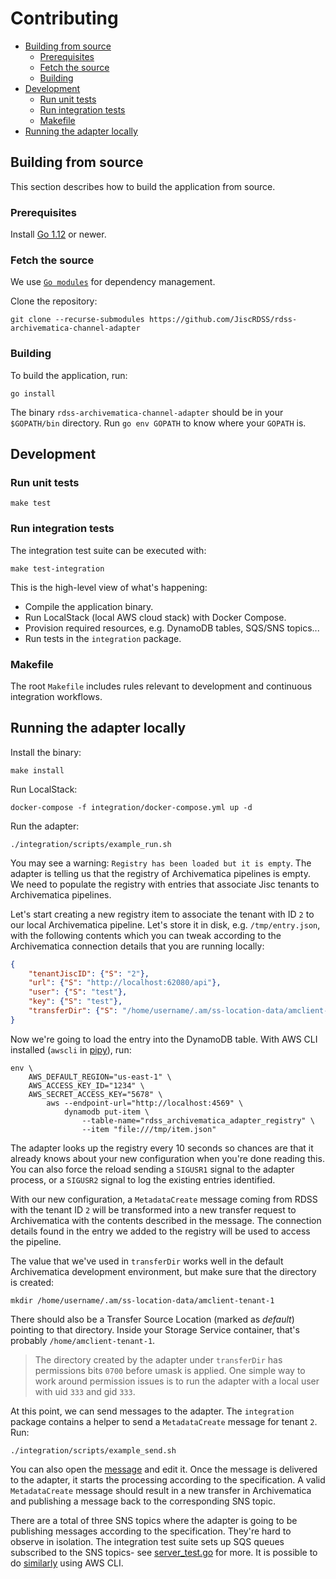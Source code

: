 # Contributing

- [Building from source](#building-from-source)
  - [Prerequisites](#prerequisites)
  - [Fetch the source](#fetch-the-source)
  - [Building](#building)
- [Development](#development)
  - [Run unit tests](#run-unit-tests)
  - [Run integration tests](#run-integration-tests)
  - [Makefile](#makefile)
- [Running the adapter locally](#running-the-adapter-locally)

## Building from source

This section describes how to build the application from source.

### Prerequisites

Install [Go 1.12][1] or newer.

### Fetch the source

We use [`Go modules`][2] for dependency management.

Clone the repository:

    git clone --recurse-submodules https://github.com/JiscRDSS/rdss-archivematica-channel-adapter

### Building

To build the application, run:

    go install

The binary `rdss-archivematica-channel-adapter` should be in your `$GOPATH/bin`
directory. Run `go env GOPATH` to know where your `GOPATH` is.

## Development

### Run unit tests

    make test

### Run integration tests

The integration test suite can be executed with:

    make test-integration

This is the high-level view of what's happening:

- Compile the application binary.
- Run LocalStack (local AWS cloud stack) with Docker Compose.
- Provision required resources, e.g. DynamoDB tables, SQS/SNS topics...
- Run tests in the `integration` package.

### Makefile

The root `Makefile` includes rules relevant to development and continuous
integration workflows.

## Running the adapter locally

Install the binary:

    make install

Run LocalStack:

    docker-compose -f integration/docker-compose.yml up -d

Run the adapter:

    ./integration/scripts/example_run.sh

You may see a warning: `Registry has been loaded but it is empty`. The adapter
is telling us that the registry of Archivematica pipelines is empty. We need to
populate the registry with entries that associate Jisc tenants to Archivematica
pipelines.

Let's start creating a new registry item to associate the tenant with ID `2` to
our local Archivematica pipeline. Let's store it in disk,
e.g. `/tmp/entry.json`, with the following contents which you can tweak
according to the Archivematica connection details that you are running locally:

```json
{
    "tenantJiscID": {"S": "2"},
    "url": {"S": "http://localhost:62080/api"},
    "user": {"S": "test"},
    "key": {"S": "test"},
    "transferDir": {"S": "/home/username/.am/ss-location-data/amclient-tenant-1"}
}
```

Now we're going to load the entry into the DynamoDB table.  With AWS CLI
installed (`awscli` in [pipy][3]), run:

    env \
        AWS_DEFAULT_REGION="us-east-1" \
        AWS_ACCESS_KEY_ID="1234" \
        AWS_SECRET_ACCESS_KEY="5678" \
            aws --endpoint-url="http://localhost:4569" \
                dynamodb put-item \
                    --table-name="rdss_archivematica_adapter_registry" \
                    --item "file:///tmp/item.json"

The adapter looks up the registry every 10 seconds so chances are that it
already knows about your new configuration when you're done reading this. You
can also force the reload sending a `SIGUSR1` signal to the adapter process, or
a `SIGUSR2` signal to log the existing entries identified.

With our new configuration, a `MetadataCreate` message coming from RDSS with
the tenant ID `2` will be transformed into a new transfer request to
Archivematica with the contents described in the message. The connection details
found in the entry we added to the registry will be used to access the pipeline.

The value that we've used in `transferDir` works well in the default
Archivematica development environment, but make sure that the directory is
created:

    mkdir /home/username/.am/ss-location-data/amclient-tenant-1

There should also be a Transfer Source Location (marked as *default*) pointing
to that directory. Inside your Storage Service container, that's probably
`/home/amclient-tenant-1`.

> The directory created by the adapter under `transferDir` has permissions bits
> `0700` before umask is applied. One simple way to work around permission
> issues is to run the adapter with a local user with uid `333` and gid `333`.

At this point, we can send messages to the adapter. The `integration` package
contains a helper to send a `MetadataCreate` message for tenant `2`. Run:

    ./integration/scripts/example_send.sh

You can also open the [message][4] and edit it. Once the message is delivered
to the adapter, it starts the processing according to the specification. A valid
`MetadataCreate` message should result in a new transfer in Archivematica and
publishing a message back to the corresponding SNS topic.

There are a total of three SNS topics where the adapter is going to be
publishing messages according to the specification. They're hard to observe in
isolation. The integration test suite sets up SQS queues subscribed to the SNS
topics- see [server_test.go](./integration/server_test.go) for more. It is
possible to do [similarly](https://gugsrs.com/localstack-sqs-sns/) using AWS
CLI.

[1]: https://golang.org/doc/install
[2]: https://github.com/golang/go/wiki/Modules
[3]: https://pypi.org/project/awscli/
[4]: ./integration/testdata/message-metadata-create.json
